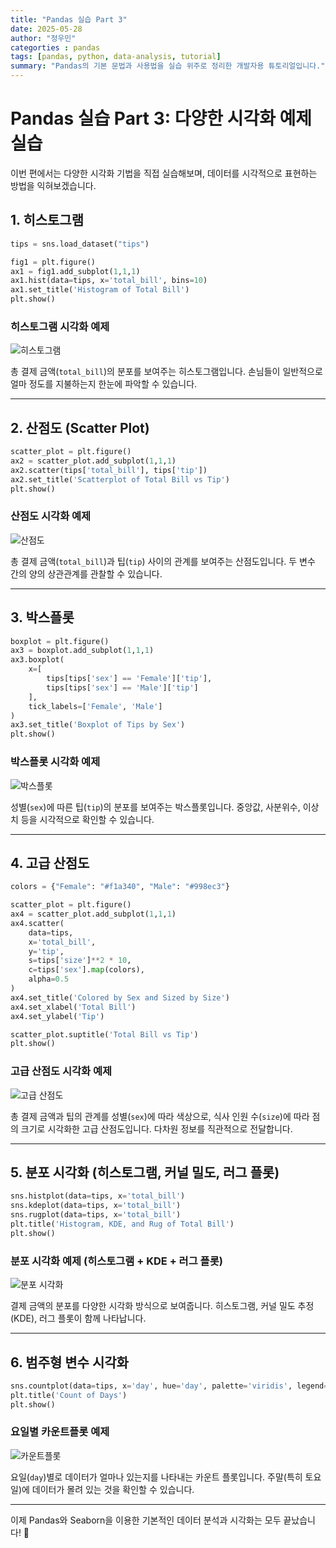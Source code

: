 ```yaml
---
title: "Pandas 실습 Part 3"
date: 2025-05-28
author: "정우민"
categorties : pandas
tags: [pandas, python, data-analysis, tutorial]
summary: "Pandas의 기본 문법과 사용법을 실습 위주로 정리한 개발자용 튜토리얼입니다."
---
```

# Pandas 실습 Part 3: 다양한 시각화 예제 실습

이번 편에서는 다양한 시각화 기법을 직접 실습해보며, 데이터를 시각적으로 표현하는 방법을 익혀보겠습니다.

## 1. 히스토그램

```python
tips = sns.load_dataset("tips")

fig1 = plt.figure()
ax1 = fig1.add_subplot(1,1,1)
ax1.hist(data=tips, x='total_bill', bins=10)
ax1.set_title('Histogram of Total Bill')
plt.show()
```

### 히스토그램 시각화 예제
![히스토그램](/assets/img/histogram.png)

총 결제 금액(`total_bill`)의 분포를 보여주는 히스토그램입니다. 손님들이 일반적으로 얼마 정도를 지불하는지 한눈에 파악할 수 있습니다.

---

## 2. 산점도 (Scatter Plot)

```python
scatter_plot = plt.figure()
ax2 = scatter_plot.add_subplot(1,1,1)
ax2.scatter(tips['total_bill'], tips['tip'])
ax2.set_title('Scatterplot of Total Bill vs Tip')
plt.show()
```

### 산점도 시각화 예제
![산점도](/assets/img/scatterplot.png)

총 결제 금액(`total_bill`)과 팁(`tip`) 사이의 관계를 보여주는 산점도입니다. 두 변수 간의 양의 상관관계를 관찰할 수 있습니다.

---

## 3. 박스플롯

```python
boxplot = plt.figure()
ax3 = boxplot.add_subplot(1,1,1)
ax3.boxplot(
    x=[
        tips[tips['sex'] == 'Female']['tip'],
        tips[tips['sex'] == 'Male']['tip']
    ],
    tick_labels=['Female', 'Male']
)
ax3.set_title('Boxplot of Tips by Sex')
plt.show()
```

### 박스플롯 시각화 예제
![박스플롯](/assets/img/boxplot.png)

성별(`sex`)에 따른 팁(`tip`)의 분포를 보여주는 박스플롯입니다. 중앙값, 사분위수, 이상치 등을 시각적으로 확인할 수 있습니다.

---

## 4. 고급 산점도

```python
colors = {"Female": "#f1a340", "Male": "#998ec3"}

scatter_plot = plt.figure()
ax4 = scatter_plot.add_subplot(1,1,1)
ax4.scatter(
    data=tips,
    x='total_bill',
    y='tip',
    s=tips['size']**2 * 10,
    c=tips['sex'].map(colors),
    alpha=0.5
)
ax4.set_title('Colored by Sex and Sized by Size')
ax4.set_xlabel('Total Bill')
ax4.set_ylabel('Tip')

scatter_plot.suptitle('Total Bill vs Tip')
plt.show()
```

### 고급 산점도 시각화 예제
![고급 산점도](/assets/img/scatterplot_up.png)

총 결제 금액과 팁의 관계를 성별(`sex`)에 따라 색상으로, 식사 인원 수(`size`)에 따라 점의 크기로 시각화한 고급 산점도입니다. 다차원 정보를 직관적으로 전달합니다.

---

## 5. 분포 시각화 (히스토그램, 커널 밀도, 러그 플롯)

```python
sns.histplot(data=tips, x='total_bill')
sns.kdeplot(data=tips, x='total_bill')
sns.rugplot(data=tips, x='total_bill')
plt.title('Histogram, KDE, and Rug of Total Bill')
plt.show()
```

### 분포 시각화 예제 (히스토그램 + KDE + 러그 플롯)
![분포 시각화](/assets/img/distplot.png)

결제 금액의 분포를 다양한 시각화 방식으로 보여줍니다. 히스토그램, 커널 밀도 추정(KDE), 러그 플롯이 함께 나타납니다.

---

## 6. 범주형 변수 시각화

```python
sns.countplot(data=tips, x='day', hue='day', palette='viridis', legend=False)
plt.title('Count of Days')
plt.show()
```

### 요일별 카운트플롯 예제
![카운트플롯](/assets/img/countplot.png)

요일(`day`)별로 데이터가 얼마나 있는지를 나타내는 카운트 플롯입니다. 주말(특히 토요일)에 데이터가 몰려 있는 것을 확인할 수 있습니다.

---

이제 Pandas와 Seaborn을 이용한 기본적인 데이터 분석과 시각화는 모두 끝났습니다! 🎉
